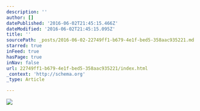 ```yaml
---
description: ''
author: []
datePublished: '2016-06-02T21:45:15.466Z'
dateModified: '2016-06-02T21:45:15.095Z'
title: ''
sourcePath: _posts/2016-06-02-22749ff1-b679-4e1f-bed5-358aac935221.md
starred: true
inFeed: true
hasPage: true
inNav: false
url: 22749ff1-b679-4e1f-bed5-358aac935221/index.html
_context: 'http://schema.org'
_type: Article

---
```

![](https://the-grid-user-content.s3-us-west-2.amazonaws.com/80f01b2a-4f1a-43bb-9ad4-12d5e47c3a73.jpg)